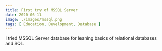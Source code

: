 ```yaml
---
title: First try of MSSQL Server
date: 2020-06-11
image: ./images/mssql.png
tags: [ Education, Development, Database ]
---
```


I tried MSSQL Server database for leaning basics of relational databases and SQL.
